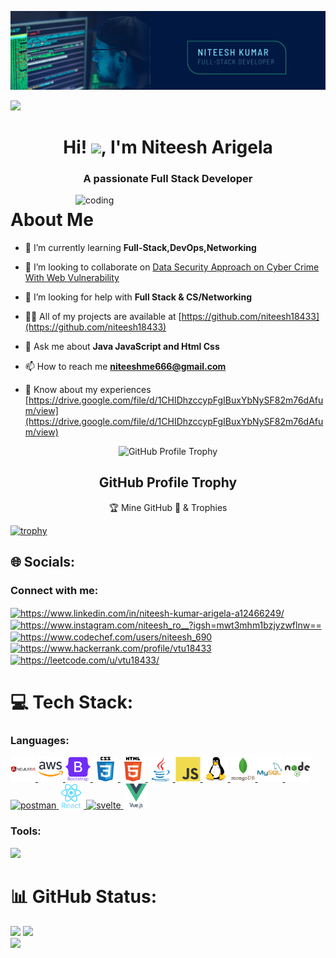 ![logo](https://github.com/niteesh18433/niteesh18433/blob/main/Blue%20And%20Green%20Professional%20Technology%20LinkedIn%20Banner.png)

[![](https://visitcount.itsvg.in/api?id=niteesh18433&icon=0&color=0)](https://visitcount.itsvg.in)

<h1 align="center">Hi! <img src="https://raw.githubusercontent.com/MartinHeinz/MartinHeinz/master/wave.gif" width="30px">, I'm Niteesh Arigela </h1>
<h3 align="center">A passionate Full Stack Developer</h3>

<img align="right" alt="coding" width="400" src="https://camo.githubusercontent.com/62817f9b3b2282d9aaa89cef538f3eb288b9fff1a1ff79c0edbb958bf4d75de9/68747470733a2f2f6d617274696e76616c64612e636f6d2f696d672f61626f75742e676966">

# About Me 
- 🌱 I’m currently learning **Full-Stack,DevOps,Networking**

- 👯 I’m looking to collaborate on [Data Security Approach on Cyber Crime With Web Vulnerability](https://github.com/niteesh18433/D-Data-security-approach-on-cyber-crime-with-web-vulnerability)

- 🤝 I’m looking for help with **Full Stack & CS/Networking**

- 👨‍💻 All of my projects are available at [https://github.com/niteesh18433](https://github.com/niteesh18433)

- 💬 Ask me about **Java JavaScript and Html Css**

- 📫 How to reach me **niteeshme666@gmail.com**

- 📄 Know about my experiences [https://drive.google.com/file/d/1CHIDhzccypFgIBuxYbNySF82m76dAfum/view](https://drive.google.com/file/d/1CHIDhzccypFgIBuxYbNySF82m76dAfum/view)

<div align="center">
  <img width="140" src="https://user-images.githubusercontent.com/6661165/91657958-61b4fd00-eb00-11ea-9def-dc7ef5367e34.png"  alt="GitHub Profile Trophy"/>
  <h2 align="center">GitHub Profile Trophy</h2>
  <p align="center">🏆 Mine GitHub 🌟 & Trophies </p>
</div>

[![trophy](https://github-profile-trophy.vercel.app/?username=condorcoders&theme=onedark)](https://github.com/niteesh18433)


## 🌐 Socials:
<h3 align="left">Connect with me:</h3>
<p align="left">
<a href="https://linkedin.com/in/https://www.linkedin.com/in/niteesh-kumar-arigela-a12466249/" target="blank"><img align="center" src="https://raw.githubusercontent.com/rahuldkjain/github-profile-readme-generator/master/src/images/icons/Social/linked-in-alt.svg" alt="https://www.linkedin.com/in/niteesh-kumar-arigela-a12466249/" height="30" width="40" /></a>
<a href="https://instagram.com/https://www.instagram.com/niteesh_ro__?igsh=mwt3mhm1bzjyzwflnw==" target="blank"><img align="center" src="https://raw.githubusercontent.com/rahuldkjain/github-profile-readme-generator/master/src/images/icons/Social/instagram.svg" alt="https://www.instagram.com/niteesh_ro__?igsh=mwt3mhm1bzjyzwflnw==" height="30" width="40" /></a>
<a href="https://www.codechef.com/users/https://www.codechef.com/users/niteesh_690" target="blank"><img align="center" src="https://cdn.jsdelivr.net/npm/simple-icons@3.1.0/icons/codechef.svg" alt="https://www.codechef.com/users/niteesh_690" height="30" width="40" /></a>
<a href="https://www.hackerrank.com/https://www.hackerrank.com/profile/vtu18433" target="blank"><img align="center" src="https://raw.githubusercontent.com/rahuldkjain/github-profile-readme-generator/master/src/images/icons/Social/hackerrank.svg" alt="https://www.hackerrank.com/profile/vtu18433" height="30" width="40" /></a>
<a href="https://www.leetcode.com/https://leetcode.com/u/vtu18433/" target="blank"><img align="center" src="https://raw.githubusercontent.com/rahuldkjain/github-profile-readme-generator/master/src/images/icons/Social/leet-code.svg" alt="https://leetcode.com/u/vtu18433/" height="30" width="40" /></a>
</p>

# 💻 Tech Stack:
<h3 align="left">Languages:</h3>  
<p align="left"> <a href="https://angular.io" target="_blank" rel="noreferrer"> <img                                       src="https://raw.githubusercontent.com/devicons/devicon/master/icons/angularjs/angularjs-original-wordmark.svg" alt="angularjs" width="40" height="40"/> </a> <a href="https://aws.amazon.com" target="_blank" rel="noreferrer"> <img src="https://raw.githubusercontent.com/devicons/devicon/master/icons/amazonwebservices/amazonwebservices-original-wordmark.svg" alt="aws" width="40" height="40"/>
</a> <a href="https://getbootstrap.com" target="_blank" rel="noreferrer"> <img src="https://raw.githubusercontent.com/devicons/devicon/master/icons/bootstrap/bootstrap-plain-wordmark.svg" alt="bootstrap" width="40" height="40"/> </a> <a href="https://www.w3schools.com/css/" target="_blank" rel="noreferrer"> <img src="https://raw.githubusercontent.com/devicons/devicon/master/icons/css3/css3-original-wordmark.svg" alt="css3" width="40" height="40"/> </a> <a href="https://www.w3.org/html/" target="_blank" rel="noreferrer"> <img src="https://raw.githubusercontent.com/devicons/devicon/master/icons/html5/html5-original-wordmark.svg" alt="html5" width="40" height="40"/> </a> <a href="https://www.java.com" target="_blank" rel="noreferrer"> <img src="https://raw.githubusercontent.com/devicons/devicon/master/icons/java/java-original.svg" alt="java" width="40" height="40"/> </a> <a href="https://developer.mozilla.org/en-US/docs/Web/JavaScript" target="_blank" rel="noreferrer"> <img src="https://raw.githubusercontent.com/devicons/devicon/master/icons/javascript/javascript-original.svg" alt="javascript" width="40" height="40"/> </a> <a href="https://www.linux.org/" target="_blank" rel="noreferrer"> <img src="https://raw.githubusercontent.com/devicons/devicon/master/icons/linux/linux-original.svg" alt="linux" width="40" height="40"/> </a> <a href="https://www.mongodb.com/" target="_blank" rel="noreferrer"> <img src="https://raw.githubusercontent.com/devicons/devicon/master/icons/mongodb/mongodb-original-wordmark.svg" alt="mongodb" width="40" height="40"/> </a> <a href="https://www.mysql.com/" target="_blank" rel="noreferrer"> <img src="https://raw.githubusercontent.com/devicons/devicon/master/icons/mysql/mysql-original-wordmark.svg" alt="mysql" width="40" height="40"/> </a> <a href="https://nodejs.org" target="_blank" rel="noreferrer"> <img src="https://raw.githubusercontent.com/devicons/devicon/master/icons/nodejs/nodejs-original-wordmark.svg" alt="nodejs" width="40" height="40"/> </a> <a href="https://postman.com" target="_blank" rel="noreferrer"> <img src="https://www.vectorlogo.zone/logos/getpostman/getpostman-icon.svg" alt="postman" width="40" height="40"/> </a> <a href="https://reactjs.org/" target="_blank" rel="noreferrer"> <img src="https://raw.githubusercontent.com/devicons/devicon/master/icons/react/react-original-wordmark.svg" alt="react" width="40" height="40"/> </a> <a href="https://svelte.dev" target="_blank" rel="noreferrer"> <img src="https://upload.wikimedia.org/wikipedia/commons/1/1b/Svelte_Logo.svg" alt="svelte" width="40" height="40"/> </a> <a href="https://vuejs.org/" target="_blank" rel="noreferrer"> <img src="https://raw.githubusercontent.com/devicons/devicon/master/icons/vuejs/vuejs-original-wordmark.svg" alt="vuejs" width="40" height="40"/> </a> </p>
<h3 align="left">Tools:</h3> 
<p align="left"> 
  <a href="https://github.com/thinkright20">
    <img src="https://skillicons.dev/icons?i=vscode,github,eclipse,pycharm"> 
  </a> 
</p>

# 📊 GitHub Status:
![](https://github-readme-stats.vercel.app/api?username=niteesh18433&theme=blue-green)
![](https://github-readme-streak-stats.herokuapp.com/?user=niteesh18433&theme=blue-green&hide_border=false)<br/>
![](https://github-readme-stats.vercel.app/api/top-langs/?username=niteesh18433&theme=blue-green&hide_border=false&include_all_commits=true&count_private=true&layout=compact)
